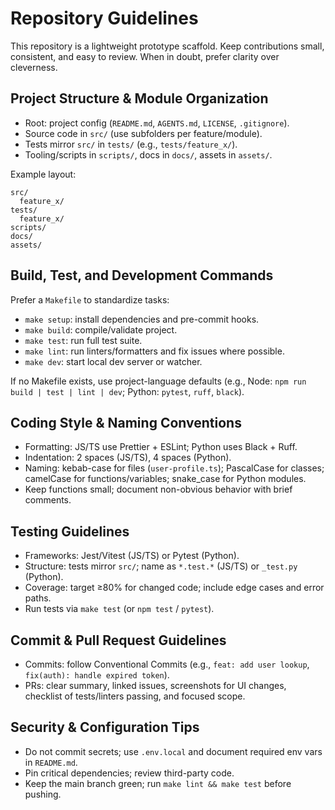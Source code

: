 # Repository Guidelines

This repository is a lightweight prototype scaffold. Keep contributions small, consistent, and easy to review. When in doubt, prefer clarity over cleverness.

## Project Structure & Module Organization
- Root: project config (`README.md`, `AGENTS.md`, `LICENSE`, `.gitignore`).
- Source code in `src/` (use subfolders per feature/module).
- Tests mirror `src/` in `tests/` (e.g., `tests/feature_x/`).
- Tooling/scripts in `scripts/`, docs in `docs/`, assets in `assets/`.

Example layout:
```
src/
  feature_x/
tests/
  feature_x/
scripts/
docs/
assets/
```

## Build, Test, and Development Commands
Prefer a `Makefile` to standardize tasks:
- `make setup`: install dependencies and pre-commit hooks.
- `make build`: compile/validate project.
- `make test`: run full test suite.
- `make lint`: run linters/formatters and fix issues where possible.
- `make dev`: start local dev server or watcher.

If no Makefile exists, use project-language defaults (e.g., Node: `npm run build | test | lint | dev`; Python: `pytest`, `ruff`, `black`).

## Coding Style & Naming Conventions
- Formatting: JS/TS use Prettier + ESLint; Python uses Black + Ruff.
- Indentation: 2 spaces (JS/TS), 4 spaces (Python).
- Naming: kebab-case for files (`user-profile.ts`); PascalCase for classes; camelCase for functions/variables; snake_case for Python modules.
- Keep functions small; document non-obvious behavior with brief comments.

## Testing Guidelines
- Frameworks: Jest/Vitest (JS/TS) or Pytest (Python).
- Structure: tests mirror `src/`; name as `*.test.*` (JS/TS) or `_test.py` (Python).
- Coverage: target ≥80% for changed code; include edge cases and error paths.
- Run tests via `make test` (or `npm test` / `pytest`).

## Commit & Pull Request Guidelines
- Commits: follow Conventional Commits (e.g., `feat: add user lookup`, `fix(auth): handle expired token`).
- PRs: clear summary, linked issues, screenshots for UI changes, checklist of tests/linters passing, and focused scope.

## Security & Configuration Tips
- Do not commit secrets; use `.env.local` and document required env vars in `README.md`.
- Pin critical dependencies; review third-party code.
- Keep the main branch green; run `make lint && make test` before pushing.
